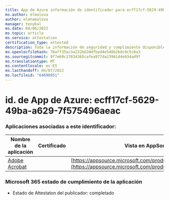 ```yaml
---
title: App de Azure información de identificador para ecff17cf-5629-49ba-a629-7f575496aeac
ms.author: elmalova
author: elenamalova
manager: tonybal
ms.date: 04/06/2022
ms.topic: article
ms.service: attestation
certification_type: attested
description: Toda la información de seguridad y cumplimiento disponible para ecff17cf-5629-49ba-a629-7f575496aeac.
ms.openlocfilehash: 70aff35ac3a232b620dfbed4e5d8b2bdc9c5c8a3
ms.sourcegitcommit: 9f7e69c17034365cafea977da23961d4e934ad9f
ms.translationtype: MT
ms.contentlocale: es-ES
ms.lasthandoff: 04/07/2022
ms.locfileid: "64698951"
---
```

# <a name="azure-app-id-ecff17cf-5629-49ba-a629-7f575496aeac"></a>id. de App de Azure: ecff17cf-5629-49ba-a629-7f575496aeac


### <a name="apps-associated-with-this-id"></a>Aplicaciones asociadas a este identificador:
| **Nombre de la aplicación** | **Certificado** | **Vista en AppSource** |
|--------------|---------------|-----------------------|
| [Adobe Acrobat](../forward/WA200002564.md) |  | [https://appsource.microsoft.com/product/office/WA200002564](https://appsource.microsoft.com/product/office/WA200002564) |

### <a name="microsoft-365-app-compliance-status"></a>Microsoft 365 estado de cumplimiento de la aplicación
- Estado de Attestaton del publicador: completado
